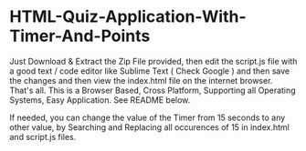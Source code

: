 # HTML-Quiz-Application-With-Timer-And-Points
Just Download &amp; Extract the Zip File provided, then edit the script.js file with a good text / code editor like Sublime Text ( Check Google ) and then save the changes and then view the index.html file on the internet browser. That's all. This is a Browser Based, Cross Platform, Supporting all Operating Systems, Easy Application. See README below.

If needed, you can change the value of the Timer from 15 seconds to any other value, by Searching and Replacing all occurences of 15 in index.html and script.js files.



